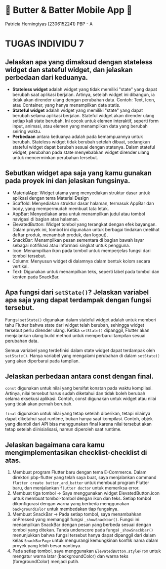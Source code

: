 # 🧈 Butter & Batter Mobile App 🧈

Patricia Herningtyas (2306152241)
PBP - A

# TUGAS INDIVIDU 7

## Jelaskan apa yang dimaksud dengan stateless widget dan stateful widget, dan jelaskan perbedaan dari keduanya.
- **Stateless widget** adalah widget yang tidak memiliki "state" yang dapat berubah saat aplikasi berjalan. Artinya, setelah widget ini dibangun, ia tidak akan dirender ulang dengan perubahan data. Contoh: Text, Icon, atau Container, yang hanya menampilkan data statis.
- **Stateful widget** adalah widget yang memiliki "state" yang dapat berubah selama aplikasi berjalan. Stateful widget akan dirender ulang setiap kali state berubah. Ini cocok untuk elemen interaktif, seperti form input, animasi, atau elemen yang menampilkan data yang berubah seiring waktu.
- **Perbedaan** antara keduanya adalah pada kemampuannya untuk berubah. Stateless widget tidak berubah setelah dibuat, sedangkan stateful widget dapat berubah sesuai dengan statenya. Dalam stateful widget, perubahan pada state menyebabkan widget dirender ulang untuk mencerminkan perubahan tersebut.

## Sebutkan widget apa saja yang kamu gunakan pada proyek ini dan jelaskan fungsinya.
- MaterialApp: Widget utama yang menyediakan struktur dasar untuk aplikasi dengan tema Material Design
- Scaffold: Menyediakan struktur dasar halaman, termasuk AppBar dan body, yang mempermudah membuat tata letak.
- AppBar: Menyediakan area untuk menampilkan judul atau tombol navigasi di bagian atas halaman.
- ElevatedButton: Widget tombol yang terangkat dengan efek bayangan. Dalam proyek ini, tombol ini digunakan untuk berbagai tindakan (melihat daftar produk, menambah produk, dan logout).
- SnackBar: Menampilkan pesan sementara di bagian bawah layar sebagai notifikasi atau informasi singkat untuk pengguna.
- Icon: Menampilkan ikon pada tombol untuk memperjelas fungsi dari tombol tersebut.
- Column: Menyusun widget di dalamnya dalam bentuk kolom secara vertikal.
- Text: Digunakan untuk menampilkan teks, seperti label pada tombol dan konten pada SnackBar.

## Apa fungsi dari `setState()`? Jelaskan variabel apa saja yang dapat terdampak dengan fungsi tersebut.

Fungsi `setState()` digunakan dalam stateful widget adalah untuk memberi tahu Flutter bahwa state dari widget telah berubah, sehingga widget tersebut perlu dirender ulang. Ketika `setState()` dipanggil, Flutter akan menjalankan ulang build method untuk memperbarui tampilan sesuai perubahan data.

Semua variabel yang terdefinisi dalam state widget dapat terdampak oleh `setState()`. Hanya variabel yang mengalami perubahan di dalam `setState()` yang akan diperbarui pada tampilan.

## Jelaskan perbedaan antara const dengan final.
`const` digunakan untuk nilai yang bersifat konstan pada waktu kompilasi. Artinya, nilai tersebut harus sudah diketahui dan tidak boleh berubah selama eksekusi aplikasi. Contoh, const digunakan untuk widget atau nilai yang tidak akan pernah berubah.

`final` digunakan untuk nilai yang tetap setelah diberikan, tetapi nilainya dapat diketahui saat runtime, bukan hanya saat kompilasi. Contoh, objek yang diambil dari API bisa menggunakan final karena nilai tersebut akan tetap setelah diinisialisasi, namun diperoleh saat runtime.

## Jelaskan bagaimana cara kamu mengimplementasikan checklist-checklist di atas.
1. Membuat program Flutter baru dengan tema E-Commerce. Dalam direktori pbp-flutter yang telah saya buat, saya menjalankan command `flutter create butter_and_batter` untuk membuat program Flutter baru, dan menjalankan `flutter doctor` untuk memeriksa error.
2. Membuat tiga tombol -> Saya menggunakan widget ElevatedButton.icon untuk membuat tombol-tombol dengan ikon dan teks. Setiap tombol dikonfigurasi dengan warna yang berbeda menggunakan `backgroundColor` untuk membedakan tiap fungsinya.
3. Membuat SnackBar -> Pada setiap tombol, saya menambahkan onPressed yang memanggil fungsi `_showSnackbar()`. Fungsi ini menampilkan SnackBar dengan pesan yang berbeda sesuai dengan tombol yang ditekan. Tanda underscore pada fungsi `_showSnackbar()` menunjukkan bahwa fungsi tersebut hanya dapat dipanggil dari dalam kelas `SnackBarPage` untuk mengurangi kemungkinan konflik nama dalam proyek yang lebih besar nantinya.
4. Pada setiap tombol, saya menggunakan `ElevatedButton.styleFrom` untuk mengatur warna latar (backgroundColor) dan warna teks (foregroundColor) menjadi putih.

